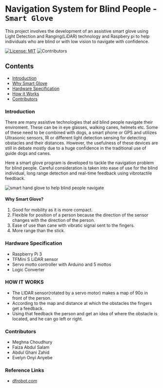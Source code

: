# Navigation System for Blind People - `Smart Glove`
This project involves the development of an assistive smart glove using Light Detection and Ranging(LiDAR) technology and Raspbery pi to help individuals who are blind or with low vision to navigate with confidence.

[![License: MIT](https://img.shields.io/badge/License-MIT-yellow.svg)](https://opensource.org/licenses/MIT)
![Contributors](https://img.shields.io/github/contributors/EvelynAnyebe/blind-nav-system)

## Contents

* [Introduction](#introduction)
* [Why Smart Glove](#why-Smart-Glove)
* [Hardware Specification](#hardware-specification)
* [How it Works](#how-it-works)
* [Contributors](#contributors)

### Introduction
There are many assistive technologies that aid blind people navigate their enviroment. These can be in eye glasses, walking canes, helmets etc. Some of these need to be combined with dogs, a smart phone or GPS and utilizes Ultrasonic sensors, IR or different light detection sensing for detecting obstacles and their distances. However, the usefulness of these devices are still in debate mostly due to a huge confidence in the traditional use of guide dogs and canes. 

Here a smart glove program is developed to tackle the navigation problem for blind people. Careful consideration is taken into ease of use for the blind individual, long range detection and real-time feedback using vibrotactile feedback.
   
![smart hand glove to help blind people navigate](https://res.cloudinary.com/dxsty3st6/image/upload/v1643001489/blind-nav-system/smart_glove_3_pxaxcr.jpg)

#### Why Smart Glove?
1. Good for mobility as it is more compact.
2. Flexible for position of a person because the direction of the sensor changes with the direction of the person.
3. Ease of use than cane   with vibratic signal sent to the fingers.
4. More range than the stick.

### Hardware Specification
- Raspberry Pi 3
- TFMini S LiDAR sensor
- Servo motto controller with Arduino and 5 mottos
- Logic Converter

### HOW IT WORKS
- The LIDAR sensor(rotated by a servo motor) makes a map of 90o in front of the person.
- According to the map and distance at which the obstacles the fingers get a feedback.
- Using that feedback the person and get an idea of where the obstacle is located, and he can go left or right.
  
### Contributors
- Meghna Choudhury
- Faiza Abdul Salam
- Abdul Ghani Zahid
- Evelyn Onyi Anyebe

### Reference Links
- [dfrobot.com](https://www.dfrobot.com/product-1702.html)